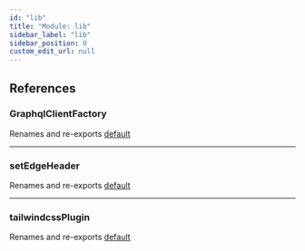 ```yaml
---
id: "lib"
title: "Module: lib"
sidebar_label: "lib"
sidebar_position: 0
custom_edit_url: null
---
```


## References

### GraphqlClientFactory

Renames and re-exports [default](../classes/lib_GraphqlClientFactory.default.md)

___

### setEdgeHeader

Renames and re-exports [default](lib_setEdgeHeader.md#default)

___

### tailwindcssPlugin

Renames and re-exports [default](lib_tailwindcssPlugin.md#default)
